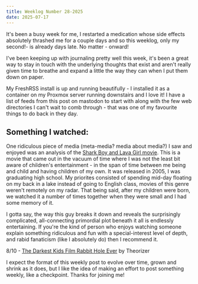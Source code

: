 ```yaml
---
title: Weeklog Number 28-2025
date: 2025-07-17
---
```


It's been a busy week for me, I restarted a medication whose side effects absolutely thrashed me for a couple days and so this weeklog, only my second!- is already days late. No matter - onward!

I've been keeping up with journaling pretty well this week, it's been a great way to stay in touch with the underlying thoughts that exist and aren't really given time to breathe and expand a little the way they can when I put them down on paper.

My FreshRSS install is up and running beautifully - I installed it as a container on my Proxmox server running downstairs and I love it! I have a list of feeds from this post on mastodon to start with along with the few web directories I can't wait to comb through - that was one of my favourite things to do back in they day.

## Something I watched:

One ridiculous piece of media (meta-media? media about media?) I saw and enjoyed was an analysis of the [Shark Boy and Lava Girl movie](https://archive.org/details/the-adventures-of-sharkboy-and-lavagirl). This is a movie that came out in the vacuum of time where I was not the least bit aware of children's entertainment - in the span of time between me being and child and having children of my own. It was released in 2005, I was graduating high school. My priorites consisted of spending mid-day floating on my back in a lake instead of going to English class, movies of this genre weren't remotely on my radar. That being said, after my children were born, we watched it a number of times together when they were small and I had some memory of it. 

I gotta say, the way this guy breaks it down and reveals the surprisingly complicated, all-connecting primordial plot beneath it all is endlessly entertaining. If you're the kind of person who enjoys watching someone explain something ridiculous and fun with a special-interest level of depth, and rabid fanaticism (like I absolutely do) then I recommend it.

8/10 - [The Darkest Kids Film Rabbit Hole Ever](https://www.youtube.com/watch?v=ht4tefXuFos) by Theorizer

I expect the format of this weekly post to evolve over time, grown and shrink as it does, but I like the idea of making an effort to post something weekly, like a checkpoint. Thanks for joining me!